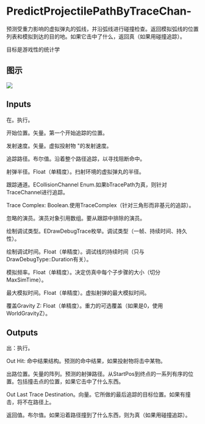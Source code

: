 # PredictProjectilePathByTraceChan-

预测受重力影响的虚拟弹丸的弧线，并沿弧线进行碰撞检查。返回模拟弧线的位置列表和模拟到达的目的地。如果它击中了什么，返回真（如果用碰撞追踪）。

目标是游戏性的统计学

## 图示

![]($-20221218-19072790.png)

## Inputs

在。执行。

开始位置。矢量。第一个开始追踪的位置。

发射速度。矢量。虚拟投射物 "的发射速度。

追踪路径。布尔值。沿着整个路径追踪，以寻找阻断命中。

射弹半径。Float（单精度）。扫射环境的虚拟弹丸的半径。

跟踪通道。ECollisionChannel Enum.如果bTracePath为真，则针对TraceChannel进行追踪。

Trace Complex: Boolean.使用TraceComplex（针对三角形而非基元的追踪）。

忽略的演员。演员对象引用数组。要从跟踪中排除的演员。

绘制调试类型。EDrawDebugTrace枚举。调试类型（一帧、持续时间、持久性）。

绘制调试时间。Float（单精度）。调试线的持续时间（只与DrawDebugType::Duration有关）。

模拟频率。Float（单精度）。决定仿真中每个子步骤的大小（切分MaxSimTime）。

最大模拟时间。Float（单精度）。虚拟射弹的最大模拟时间。

覆盖Gravity Z: Float（单精度）。重力的可选覆盖（如果是0，使用WorldGravityZ）。  

## Outputs

出：执行。

Out Hit: 命中结果结构。预测的命中结果，如果投射物将击中某物。

出路位置。矢量的阵列。预测的射弹路径。从StartPos到终点的一系列有序的位置。包括撞击点的位置，如果它击中了什么东西。

Out Last Trace Destination。向量。它所做的最后追踪的目标位置。如果有撞击，将不在路径上。

返回值。布尔值。如果沿着路径撞到了什么东西，则为真（如果用碰撞追踪）。
